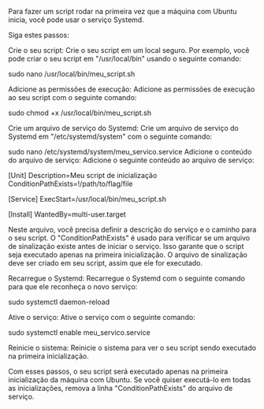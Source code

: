 Para fazer um script rodar na primeira vez que a máquina com Ubuntu inicia, você pode usar o serviço Systemd.

Siga estes passos:

Crie o seu script: Crie o seu script em um local seguro. Por exemplo, você pode criar o seu script em "/usr/local/bin" usando o seguinte comando:


sudo nano /usr/local/bin/meu_script.sh

Adicione as permissões de execução: Adicione as permissões de execução ao seu script com o seguinte comando:

sudo chmod +x /usr/local/bin/meu_script.sh

Crie um arquivo de serviço do Systemd: Crie um arquivo de serviço do Systemd em "/etc/systemd/system" com o seguinte comando:


sudo nano /etc/systemd/system/meu_servico.service
Adicione o conteúdo do arquivo de serviço: Adicione o seguinte conteúdo ao arquivo de serviço:


[Unit]
Description=Meu script de inicialização
ConditionPathExists=!/path/to/flag/file

[Service]
ExecStart=/usr/local/bin/meu_script.sh

[Install]
WantedBy=multi-user.target

Neste arquivo, você precisa definir a descrição do serviço e o caminho para o seu script. O "ConditionPathExists" é usado para verificar se um arquivo de sinalização existe antes de iniciar o serviço. Isso garante que o script seja executado apenas na primeira inicialização. O arquivo de sinalização deve ser criado em seu script, assim que ele for executado.

Recarregue o Systemd: Recarregue o Systemd com o seguinte comando para que ele reconheça o novo serviço:


sudo systemctl daemon-reload

Ative o serviço: Ative o serviço com o seguinte comando:


sudo systemctl enable meu_servico.service

Reinicie o sistema: Reinicie o sistema para ver o seu script sendo executado na primeira inicialização.

Com esses passos, o seu script será executado apenas na primeira inicialização da máquina com Ubuntu. Se você quiser executá-lo em todas as inicializações, remova a linha "ConditionPathExists" do arquivo de serviço.